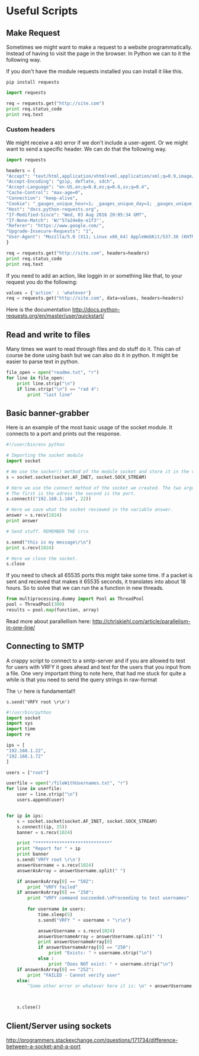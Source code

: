 # Useful Scripts


## Make Request

Sometimes we might want to make a request to a website programmatically. Instead of having to visit the page in the browser. In Python we can to it the following way.

If you don't have the module requests installed you can install it like this.

`pip install requests`

```python
import requests

req = requests.get("http://site.com")
print req.status_code
print req.text
```

### Custom headers

We might receive a `403` error if we don't include a user-agent. Or we might want to send a specific header. We can do that the following way.

```python
import requests

headers = {
"Accept": "text/html,application/xhtml+xml,application/xml;q=0.9,image/webp,*/*;q=0.8",
"Accept-Encoding": "gzip, deflate, sdch",
"Accept-Language": "en-US,en;q=0.8,es;q=0.6,sv;q=0.4",
"Cache-Control": "max-age=0",
"Connection": "keep-alive",
"Cookie": "_gauges_unique_hour=1; _gauges_unique_day=1; _gauges_unique_month=1; _gauges_unique_year=1; _gauges_unique=1",
"Host": "docs.python-requests.org",
"If-Modified-Since": "Wed, 03 Aug 2016 20:05:34 GMT",
"If-None-Match": 'W/"57a24e8e-e1f3"',
"Referer": "https://www.google.com/",
"Upgrade-Insecure-Requests": "1",
"User-Agent": "Mozilla/5.0 (X11; Linux x86_64) AppleWebKit/537.36 (KHTML, like Gecko) Chrome/52.0.2743.82 Safari/537.36"
}

req = requests.get("http://site.com", headers=headers)
print req.status_code
print req.text
```

If you need to add an action, like loggin in or something like that, to your request you do the following:

```python
values = {'action' : 'whatever'}
req = requests.get("http://site.com", data=values, headers=headers)
```

Here is the documentation
http://docs.python-requests.org/en/master/user/quickstart/

## Read and write to files

Many times we want to read through files and do stuff do it. This can of course be done using bash but we can also do it in python. It might be easier to parse text in python.

```python
file_open = open("readme.txt", "r")
for line in file_open:
    print line.strip("\n")
    if line.strip("\n") == "rad 4":
        print "last line"
```


## Basic banner-grabber

Here is an example of the most basic usage of the socket module. It connects to a port and prints out the response.

```python
#!/user/bin/env python

# Importing the socket module
import socket

# We use the socker() method of the module socket and store it in the variable s.
s = socket.socket(socket.AF_INET, socket.SOCK_STREAM)

# Here we use the connect method of the socket we created. The two arguments are pretty self-explanatory
# The first is the adress the second is the port.
s.connect(("192.168.1.104", 22))

# Here we save what the socket reviewed in the variable answer.
answer = s.recv(1024)
print answer

# Send stuff. REMEMBER THE \r\n

s.send("this is my message\r\n")
print s.recv(1024)

# Here we close the socket.
s.close


```

If you need to check all 65535 ports this might take some time. If a packet is sent and recieved that makes it 65535 seconds, it translates into about 18 hours. So to solve that we can run the a function in new threads.

```python
from multiprocessing.dummy import Pool as ThreadPool
pool = ThreadPool(300)
results = pool.map(function, array)
```

Read more about parallellism here: http://chriskiehl.com/article/parallelism-in-one-line/

## Connecting to SMTP

A crappy script to connect to a smtp-server and if you are allowed to test for users with VRFY it goes ahead and test for the users that you input from a file.
One very important thing to note here, that had me stuck for quite a while is that you need to send the query strings in raw-format

The `\r` here is fundamental!!

```
s.send('VRFY root \r\n')
```


```python
#!/usr/bin/python
import socket
import sys
import time
import re

ips = [
"192.168.1.22",
"192.168.1.72"
]

users = ["root"]

userfile = open("/fileWithUsernames.txt", "r")
for line in userfile:
    user = line.strip("\n")
    users.append(user)


for ip in ips:
	s = socket.socket(socket.AF_INET, socket.SOCK_STREAM)
	s.connect((ip, 25))
	banner = s.recv(1024)

	print "****************************"
	print "Report for " + ip
	print banner
	s.send('VRFY root \r\n')
	answerUsername = s.recv(1024)
	answerAsArray = answerUsername.split(" ")

	if answerAsArray[0] == "502":
		print "VRFY failed"
	if answerAsArray[0] == "250":
		print "VRFY command succeeded.\nProceeding to test usernames"
		
		for username in users:
			time.sleep(5)
			s.send("VRFY " + username + "\r\n")

			answerUsername = s.recv(1024)
			answerUsernameArray = answerUsername.split(" ")
			print answerUsernameArray[0]
			if answerUsernameArray[0] == "250":
				print "Exists: " + username.strip("\n") 
			else :
				print "Does NOT exist: " + username.strip("\n")
	if answerAsArray[0] == "252":
		print "FAILED - Cannot verify user"
	else:
		"Some other error or whatever here it is: \n" + answerUsername



	s.close()
```

## Client/Server using sockets

http://programmers.stackexchange.com/questions/171734/difference-between-a-socket-and-a-port